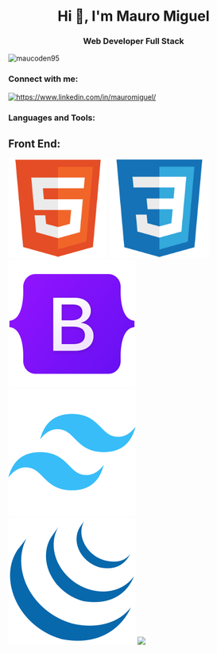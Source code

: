 <h1 align="center">Hi 👋, I'm Mauro Miguel</h1>
<h3 align="center">Web Developer Full Stack</h3>

<p align="left"> <img src="https://komarev.com/ghpvc/?username=maucoden95&label=Profile%20views&color=0e75b6&style=flat" alt="maucoden95" /> </p>

<h3 align="left">Connect with me:</h3>
<p align="left">
<a href="https://linkedin.com/in/https://www.linkedin.com/in/mauromiguel/" target="blank"><img align="center" src="https://raw.githubusercontent.com/rahuldkjain/github-profile-readme-generator/master/src/images/icons/Social/linked-in-alt.svg" alt="https://www.linkedin.com/in/mauromiguel/" height="30" width="40" /></a>
</p>

<h3 align="left">Languages and Tools:</h3>
<h2>Front End:</h2>
<img style="width: 200px;" src="https://github.com/devicons/devicon/blob/master/icons/html5/html5-original.svg">
<img style="width: 200px;" src="https://github.com/devicons/devicon/blob/master/icons/css3/css3-original.svg">
<img src="https://github.com/devicons/devicon/blob/master/icons/bootstrap/bootstrap-original.svg">
<img src="https://github.com/devicons/devicon/blob/master/icons/tailwindcss/tailwindcss-plain.svg">
<img src="https://github.com/devicons/devicon/blob/master/icons/jquery/jquery-original.svg">
<img src="https://github.com/devicons/devicon/blob/master/icons/vuejs/vuejs-original.svgg">
